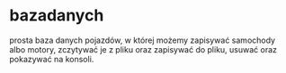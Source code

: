 # bazadanych

prosta baza danych pojazdów, w której możemy zapisywać samochody albo motory, zczytywać je z pliku oraz zapisywać do pliku, usuwać oraz pokazywać na konsoli.
